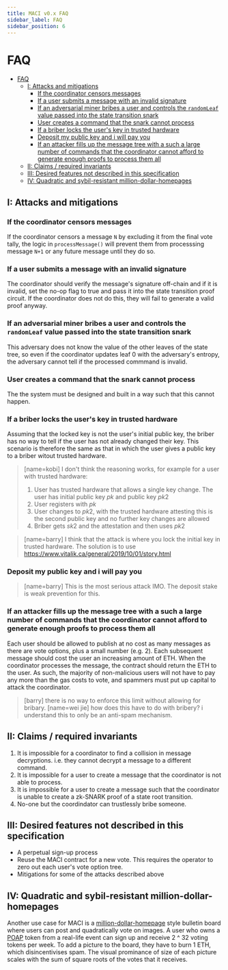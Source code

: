 ```yaml
---
title: MACI v0.x FAQ
sidebar_label: FAQ
sidebar_position: 6
---
```


# FAQ

- [FAQ](#faq)
  - [I: Attacks and mitigations](#i-attacks-and-mitigations)
    - [If the coordinator censors messages](#if-the-coordinator-censors-messages)
    - [If a user submits a message with an invalid signature](#if-a-user-submits-a-message-with-an-invalid-signature)
    - [If an adversarial miner bribes a user and controls the `randomLeaf` value passed into the state transition snark](#if-an-adversarial-miner-bribes-a-user-and-controls-the-randomleaf-value-passed-into-the-state-transition-snark)
    - [User creates a command that the snark cannot process](#user-creates-a-command-that-the-snark-cannot-process)
    - [If a briber locks the user's key in trusted hardware](#if-a-briber-locks-the-users-key-in-trusted-hardware)
    - [Deposit my public key and i will pay you](#deposit-my-public-key-and-i-will-pay-you)
    - [If an attacker fills up the message tree with a such a large number of commands that the coordinator cannot afford to generate enough proofs to process them all](#if-an-attacker-fills-up-the-message-tree-with-a-such-a-large-number-of-commands-that-the-coordinator-cannot-afford-to-generate-enough-proofs-to-process-them-all)
  - [II: Claims / required invariants](#ii-claims--required-invariants)
  - [III: Desired features not described in this specification](#iii-desired-features-not-described-in-this-specification)
  - [IV: Quadratic and sybil-resistant million-dollar-homepages](#iv-quadratic-and-sybil-resistant-million-dollar-homepages)

<!-- END doctoc generated TOC please keep comment here to allow auto update -->

## I: Attacks and mitigations

### If the coordinator censors messages

If the coordinator censors a message `N` by excluding it from the final vote tally, the logic in `processMessage()` will prevent them from processsing message `N+1` or any future message until they do so.

### If a user submits a message with an invalid signature

The coordinator should verify the message's signature off-chain and if it is invalid, set the no-op flag to true and pass it into the state transition proof circuit. If the coordinator does not do this, they will fail to generate a valid proof anyway.

### If an adversarial miner bribes a user and controls the `randomLeaf` value passed into the state transition snark

This adversary does not know the value of the other leaves of the state tree, so even if the coordinator updates leaf 0 with the adversary's entropy, the adversary cannot tell if the processed commmand is invalid.

### User creates a command that the snark cannot process

The the system must be designed and built in a way such that this cannot happen.

### If a briber locks the user's key in trusted hardware

Assuming that the locked key is not the user's initial public key, the briber has no way to tell if the user has not already changed their key. This scenario is therefore the same as that in which the user gives a public key to a briber witout trusted hardware.

> [name=kobi]
> I don't think the reasoning works, for example for a user with trusted hardware:
>
> 1. User has trusted hardware that allows a single key change. The user has initial public key $pk$ and public key $pk2$
> 2. User registers with $pk$
> 3. User changes to $pk2$, with the trusted hardware attesting this is the second public key and no further key changes are allowed
> 4. Briber gets $sk2$ and the attestation and then uses $pk2$

> [name=barry] I think that the attack is where you lock the initial key in trusted hardware. The solution is to use https://www.vitalik.ca/general/2019/10/01/story.html

### Deposit my public key and i will pay you

> [name=barry] This is the most serious attack IMO. The deposit stake is weak prevention for this.

### If an attacker fills up the message tree with a such a large number of commands that the coordinator cannot afford to generate enough proofs to process them all

Each user should be allowed to publish at no cost as many messages as there are vote options, plus a small number (e.g. 2). Each subsequent message should cost the user an increasing amount of ETH. When the coordinator processes the message, the contract should return the ETH to the user. As such, the majority of non-malicious users will not have to pay any more than the gas costs to vote, and spammers must put up capital to attack the coordinator.

> [barry] there is no way to enforce this limit without allowing for bribary.
> [name=wei jie] how does this have to do with bribery? i understand this to only be an anti-spam mechanism.

## II: Claims / required invariants

1. It is impossible for a coordinator to find a collision in message decryptions. i.e. they cannot decrypt a message to a different command.
2. It is impossible for a user to create a message that the coordinator is not able to process.
3. It is impossible for a user to create a message such that the coordinator is unable to create a zk-SNARK proof of a state root transition.
4. No-one but the coordindator can trustlessly bribe someone.

## III: Desired features not described in this specification

- A perpetual sign-up process
- Reuse the MACI contract for a new vote. This requires the operator to zero out each user's vote option tree.
- Mitigations for some of the attacks described above

## IV: Quadratic and sybil-resistant million-dollar-homepages

Another use case for MACI is a [million-dollar-homepage](http://www.milliondollarhomepage.com/) style bulletin board where users can post and quadratically vote on images. A user who owns a [POAP](https://www.poap.xyz/) token from a real-life event can sign up and receive 2 ^ 32 voting tokens per week. To add a picture to the board, they have to burn 1 ETH, which disincentivises spam. The visual prominance of size of each picture scales with the sum of square roots of the votes that it receives.
